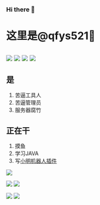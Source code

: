 ### Hi there 👋
# 这里是@qfys521👏
[![](https://img.shields.io/badge/IDE-Visual%20Studio-purple?style=flat-square&logo=visual-studio)](https://visualstudio.microsoft.com/zh-hans/) [![](https://img.shields.io/badge/IDE-Goland-blue?style=flat-square&logo=IntelliJ%20IDEA)](https://code.visualstudio.com/) [![](https://img.shields.io/badge/Tool-Visual%20Studio%20Code-blue?style=flat-square&logo=visual-studio-code)](https://code.visualstudio.com/) [![](https://img.shields.io/badge/-Git-f05032?style=flat-square&logo=git&logoColor=white)](https://git-scm.com/)
----
## 是
1. 苦逼工具人
1. 苦逼管理员
1. 服务器腐竹


## 正在干
1. 摸鱼
1. 学习JAVA
1. 写[小明机器人插件](https://github.com/qfys521/faweHelper)

![](https://github-profile-summary-cards.vercel.app/api/cards/profile-details?username=qfys521&theme=vue)

![](https://github-profile-summary-cards.vercel.app/api/cards/repos-per-language?username=qfys521&theme=vue)
![](https://github-profile-summary-cards.vercel.app/api/cards/most-commit-language?username=qfys521&theme=vue)

![](https://github-profile-summary-cards.vercel.app/api/cards/stats?username=qfys521&theme=vue)
![](https://github-profile-summary-cards.vercel.app/api/cards/productive-time?username=qfys521&theme=vue)
